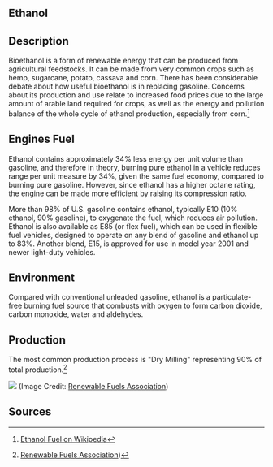 ## Ethanol

## Description
Bioethanol is a form of renewable energy that can be produced from agricultural feedstocks.
It can be made from very common crops such as hemp, sugarcane, potato, cassava and corn.
There has been considerable debate about how useful bioethanol is in replacing gasoline.
Concerns about its production and use relate to increased food prices due to the large amount of arable land required for crops, as well as the energy and pollution balance of the whole cycle of ethanol production, especially from corn.[^1]

## Engines Fuel
Ethanol contains approximately 34% less energy per unit volume than gasoline, and therefore in theory, burning pure ethanol in a vehicle reduces range per unit measure by 34%, given the same fuel economy, compared to burning pure gasoline.
However, since ethanol has a higher octane rating, the engine can be made more efficient by raising its compression ratio.

More than 98% of U.S. gasoline contains ethanol, typically E10 (10% ethanol, 90% gasoline), to oxygenate the fuel, which reduces air pollution.
Ethanol is also available as E85 (or flex fuel), which can be used in flexible fuel vehicles, designed to operate on any blend of gasoline and ethanol up to 83%. Another blend, E15, is approved for use in model year 2001 and newer light-duty vehicles.

## Environment

Compared with conventional unleaded gasoline, ethanol is a particulate-free burning fuel source that combusts with oxygen to form carbon dioxide, carbon monoxide, water and aldehydes.

## Production

The most common production process is "Dry Milling" representing 90% of total production.[^3]

![](ethanol_world_prod_rfa.PNG)
(Image Credit:
[Renewable Fuels Association](https://ethanolrfa.org/markets-and-statistics/annual-ethanol-production))

## Sources

[^1]: [Ethanol Fuel on Wikipedia](https://en.wikipedia.org/wiki/Ethanol_fuel)
[^2]: [US Department of Energy](https://afdc.energy.gov/fuels/ethanol_fuel_basics.html)
[^3]: [Renewable Fuels Association](https://ethanolrfa.org/markets-and-statistics/annual-ethanol-production))
